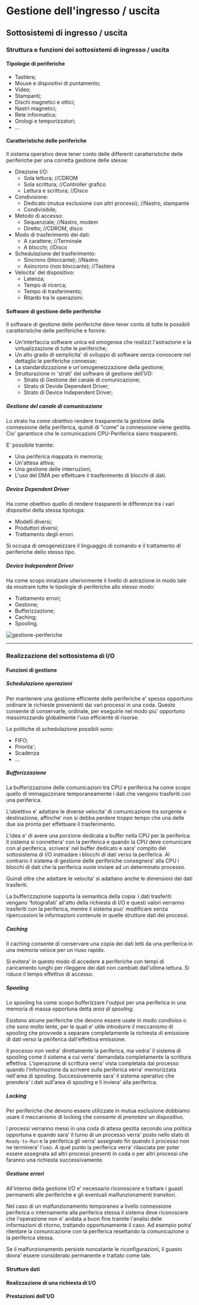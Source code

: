 # Gestione dell'ingresso / uscita

## Sottosistemi di ingresso / uscita

### Struttura e funzioni dei sottosistemi di ingresso / uscita

#### Tipologie di periferiche
* Tastiera;
* Mouse e dispositivi di puntamento;
* Video;
* Stampanti;
* Dischi magnetici e ottici;
* Nastri magnetici;
* Rete informatica;
* Orologi e temporizzatori;
* ...

#### Caratteristiche delle periferiche
Il sistema operativo deve tener conto delle differenti caratteristiche delle periferiche per una corretta gestione delle stesse:
* Direzione I/O:
  * Sola lettura;                                       //CDROM
  * Sola scrittura;                                     //Controller grafico
  * Lettura e scrittura;                                //Disco
* Condivisione:
  * Dedicato (mutua esclusione con altri processi);     //Nastro, stampante
  * Condivisibile;
* Metodo di accesso:
  * Sequenziale;                                        //Nastro, modem
  * Diretto;                                            //CDROM, disco
* Modo di trasferimento dei dati:
  * A carattere;                                        //Terminale
  * A blocchi;                                          //Disco
* Schedulazione del trasferimento:
  * Sincrono (bloccante);                               //Nastro
  * Asincrono (non bloccante);                          //Tastiera
* Velocita' del dispositivo:
  * Latenza;
  * Tempo di ricerca;
  * Tempo di trasferimento;
  * Ritardo tra le operazioni.

#### Software di gestione delle periferiche
Il software di gestione delle periferiche deve tener conto di tutte le possibili caratteristiche delle periferiche e fornire:
* Un'interfaccia software unica ed omogenea che realizzi l'astrazione e la virtualizzazione di tutte le periferiche;
* Un alto grado di semplicita' di sviluppo di software senza conoscere nel dettaglio le periferiche connesse;
* La standardizzazione e un'omogeneizzazione della gestione;
* Strutturazione in 'strati' del software di gestione dell'I/O:
  * Strato di Gestione del canale di comunicazione;
  * Strato di Devide Dependent Driver;
  * Strato di Device Independent Driver; 


##### Gestione del canale di comunicazione
Lo strato ha come obiettivo rendere trasparente la gestione della connessione della periferica, quindi di "come" la connessione viene gestita. Cio' garantisce che le comunicazioni CPU-Periferica siano trasparenti.

E' possibile tramite:
* Una periferica mappata in memoria;
* Un'attesa attiva;
* Una gestione delle interruzioni;
* L'uso del DMA per effettuare il trasferimento di blocchi di dati.

##### Device Dependent Driver
Ha come obiettivo quello di rendere trasparenti le differenze tra i vari dispositivi della stessa tipologia:
* Modelli diversi;
* Produttori diversi;
* Trattamento degli errori.

Si occupa di omogeneizzare il linguaggio di comando e il trattamento di periferiche dello stesso tipo.

##### Device Independent Driver
Ha come scopo innalzare ulteriormente il livello di astrazione in modo tale da mostrare tutte le tipologie di periferiche allo stesso modo:
* Trattamento errori;
* Gestione;
* Bufferizzazione;
* Caching;
* Spooling.

![gestione-periferiche](md_resources/M2_gestione-periferiche.png)

---

### Realizzazione del sottosistema di I/O

#### Funzioni di gestione
##### Schedulazione operazioni
Per mantenere una gestione efficiente delle periferiche e' spesso opportuno ordinare le richieste provenienti dai vari processi in una coda. Questo consente di conservarle, ordinate, per eseguirle nel modo piu' opportuno massimizzando globalmente l'uso efficiente di risorse.

Le politiche di schedulazione possibili sono:
* FIFO;
* Priorita';
* Scadenza
* ...

##### Bufferizzazione
La bufferizzazione delle comunicazioni tra CPU e periferica ha come scopo quello di immagazzinare temporaneamente i dati che vengono trasferiti con una periferica.

L'obiettivo e' adattare le diverse velocita' di comunicazione tra sorgente e destinazione, affinche' non si debba perdere troppo tempo che una delle due sia pronta per effettuare il trasferimento.

L'idea e' di avere una porzione dedicata a buffer nella CPU per la periferica.
Il sistema si connettera' con la periferica e quando la CPU deve comunicare con al periferica, scrivera' nel buffer dedicato e sara' compito del sottosistema di I/O instradare i blocchi di dati verso la periferica. Al contrario il sistema di gestione delle periferiche consegnera' alla CPU i blocchi di dati che la periferica vuole inviare ad un determinato processo.

Quindi oltre che adattare le velocita' si adattano anche le dimensioni dei dati trasferiti.

La bufferizzazione supporta la semantica della copia: i dati trasferiti vengano 'fotografati' all'atto della richiesta di I/O e questi valori verranno trasferiti con la periferica, mentre il sistema puo' modificare senza ripercussioni le informazioni contenute in quelle strutture dati dei processi.

##### Caching
Il caching consente di conservare una copia dei dati letti da una periferica in una memoria veloce per un riuso rapido.

Si evitera' in questo modo di accedere a periferiche con tempi di caricamento lunghi per rileggere dei dati non cambiati dall'ultima lettura. Si riduce il tempo effettivo di accesso.

##### Spooling
Lo spooling ha come scopo bufferizzare l'output per una periferica in una memoria di massa opportuna detta *area di spooling*.

Esistono alcune periferiche che devono essere usate in modo condiviso o che sono molto lente, per le quali e' utile introdurre il meccanismo di spooling che provvede a separare completamente la richiesta di emissione di dati verso la periferica dall'effettiva emissione.

Il processo non vedra' direttamente la periferica, ma vedra' il sistema di spooling come il sistema a cui verra' demandata completamente la scrittura effettiva. L'operazione di scrittura verra' vista completata dal processo quando l'informazione da scrivere sulla periferica verra' memorizzata nell'area di spooling. Successivamente sara' il sistema operativo che prendera' i dati sull'area di spooling e li inviera' alla periferica.

##### Locking
Per periferiche che devono essere utilizzate in mutua esclusione dobbiamo usare il meccanismo di locking che consente di *prenotare* un dispositivo.

I processi verranno messi in una coda di attesa gestita secondo una politica opportuna e quando sara' il turno di un processo verra' posto nello stato di `Ready-to-Run` e la periferica gli verra' assegnato fin quando il processo non ne terminera' l'uso. A quel punto la periferica verra' rilasciata per poter essere assegnata ad altri processi presenti in coda o per altri processi che faranno una richiesta successivamente.

##### Gestione errori
All'interno della gestione I/O e' necessario riconoscere e trattare i guasti permanenti alle periferiche e gli eventuali malfunzionamenti transitori.

Nel caso di un malfunzionamento temporaneo a livello connessione periferica o internamente alla periferica stessa il sistema deve riconoscere che l'operazione non e' andata a buon fine tramite l'analisi delle informazioni di ritorno, trattando opportunamente il caso.
Ad esempio potra' ritentare la comunicazione con la periferica resettando la comunicazione o la periferica stessa.

Se il malfunzionamento persiste nonostante le riconfigurazioni, il guasto dovra' essere considerato permanente e trattato come tale.

#### Strutture dati


#### Realizzazione di una richiesta di I/O
#### Prestazioni dell'I/O